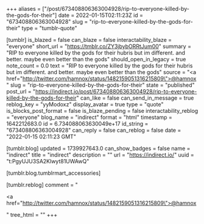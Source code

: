 +++
aliases = ["/post/673408806363004928/rip-to-everyone-killed-by-the-gods-for-their"]
date = 2022-01-15T02:11:23Z
id = "673408806363004928"
slug = "rip-to-everyone-killed-by-the-gods-for-their"
type = "tumblr-quote"

[tumblr]
is_blazed = false
can_blaze = false
interactability_blaze = "everyone"
short_url = "https://tmblr.co/ZY3jbybORRtJum00"
summary = "RIP to everyone killed by the gods for their hubris but im different. and better. maybe even better than the gods"
should_open_in_legacy = true
note_count = 0.0
text = "RIP to everyone killed by the gods for their hubris but im different. and better. maybe even better than the gods"
source = "<a href=\"http://twitter.com/hamnox/status/1482159051316215809\">@hamnox</a>"
slug = "rip-to-everyone-killed-by-the-gods-for-their"
state = "published"
post_url = "https://indirect.io/post/673408806363004928/rip-to-everyone-killed-by-the-gods-for-their"
can_like = false
can_send_in_message = true
reblog_key = "yyModoxz"
display_avatar = true
type = "quote"
is_blocks_post_format = false
is_blaze_pending = false
interactability_reblog = "everyone"
blog_name = "indirect"
format = "html"
timestamp = 1642212683.0
id = 6.734088063630049e+17
id_string = "673408806363004928"
can_reply = false
can_reblog = false
date = "2022-01-15 02:11:23 GMT"

[tumblr.blog]
updated = 1739927643.0
can_show_badges = false
name = "indirect"
title = "indirect"
description = ""
url = "https://indirect.io/"
uuid = "t:PgyUJU3SA2Klwyt81UWAwQ"

[tumblr.blog.tumblrmart_accessories]

[tumblr.reblog]
comment = "<p><a href=\"http://twitter.com/hamnox/status/1482159051316215809\">@hamnox</a></p>"
tree_html = ""
+++
